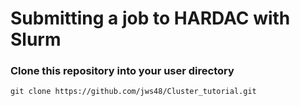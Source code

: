 # Submitting a job to HARDAC with Slurm

### Clone this repository into your user directory
    git clone https://github.com/jws48/Cluster_tutorial.git
    
### 